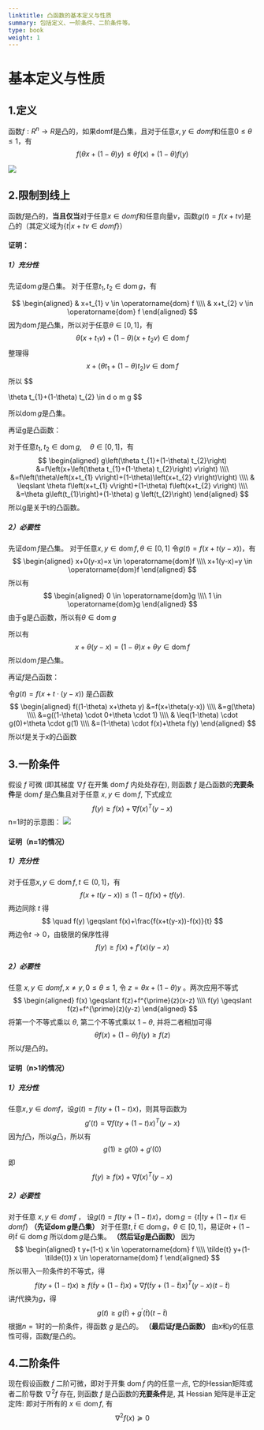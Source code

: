 ```yaml
---
linktitle: 凸函数的基本定义与性质
summary: 包括定义、一阶条件、二阶条件等。
type: book
weight: 1
---
```

# 基本定义与性质
## 1.定义
函数$f:R^n \rightarrow R$是凸的，如果domf是凸集，且对于任意$x,y\in domf$和任意$0 \leq \theta \leq 1$，有
$$
f(\theta x + (1-\theta)y)\leq\theta f(x) + (1-\theta)f(y)
$$

![](凸函数的基本定义与性质-1661737436533.jpeg)

## 2.限制到线上
函数$f$是凸的，**当且仅当**对于任意$x \in domf$和任意向量$v$，函数$g(t)=f(x+tv)$是凸的（其定义域为$\{t|x+tv \in domf\}$）

#### 证明：
##### 1）充分性
先证$\operatorname{dom} g$是凸集。
对于任意$t_{1}, t_{2} \in \operatorname{dom} g$，有

$$
\begin{aligned}
& x+t_{1} v \in \operatorname{dom} f 
\\\\
& x+t_{2} v \in \operatorname{dom} f
\end{aligned}
$$
因为$\operatorname{dom} f$是凸集，所以对于任意$\theta \in[0,1]$，有
$$
\theta\left(x+t_{1} v\right)+(1-\theta)\left(x+t_{2} v\right) \in \operatorname{dom} f
$$
整理得
$$
x+\left(\theta t_{1}+(1-\theta) t_{2}\right) v \in \operatorname{dom} f 
$$
所以
$$

\theta t_{1}+(1-\theta) t_{2} \in d o m g
$$

所以$\operatorname{dom}g$是凸集。

再证g是凸函数：

对于任意$t_{1}, t_{2} \in \operatorname{dom}g, \quad \theta \in[0,1]$，有
$$
\begin{aligned}
g\left(\theta t_{1}+(1-\theta) t_{2}\right) &=f\left(x+\left(\theta t_{1}+(1-\theta) t_{2}\right) v\right) \\\\
&=f\left(\theta\left(x+t_{1} v\right)+(1-\theta)\left(x+t_{2} v\right)\right) \\\\
& \leqslant \theta f\left(x+t_{1} v\right)+(1-\theta) f\left(x+t_{2} v\right) \\\\
&=\theta g\left(t_{1}\right)+(1-\theta) g \left(t_{2}\right)
\end{aligned}
$$
所以g是关于t的凸函数。

##### 2）必要性
先证$\operatorname{dom}f$是凸集。
对于任意$x, y \in \operatorname{dom} f, \theta \in[0,1]$
令$g(t)=f(x+t(y-x))$，有
$$
\begin{aligned}
x+0(y-x)=x \in \operatorname{dom}f
\\\\
x+1(y-x)=y \in \operatorname{dom}f
\end{aligned}
$$
所以有
$$
\begin{aligned}
0 \in \operatorname{dom}g \\\\
1 \in \operatorname{dom}g
\end{aligned}
$$
由于g是凸函数，所以有$\theta \in \operatorname{dom}g$

所以有
$$
x+\theta(y-x)=(1-\theta)x+\theta y \in \operatorname{dom}f
$$
所以$\operatorname{dom}f$是凸集。

再证$f$是凸函数：

令$g(t)=f(x+t \cdot(y-x))$ 是凸函数
$$
\begin{aligned}
f((1-\theta) x+\theta y) &=f(x+\theta(y-x)) \\\\
&=g(\theta) \\\\
&=g((1-\theta) \cdot 0+\theta \cdot 1) \\\\
& \leq(1-\theta) \cdot g(0)+\theta \cdot g(1) \\\\
&=(1-\theta) \cdot f(x)+\theta f(y)
\end{aligned}
$$
所以f是关于x的凸函数

## 3.一阶条件
假设 $f$ 可微 (即其梯度 $\nabla f$ 在开集 $\operatorname{dom} f$ 内处处存在), 则函数 $f$ 是凸函数的**充要条件**是 $\operatorname{dom} f$ 是凸集且对于任意 $x, y \in \operatorname{dom} f$, 下式成立
$$
f(y) \geqslant f(x)+\nabla f(x)^{T}(y-x)
$$
n=1时的示意图：
![](凸函数的基本定义与性质-1661737708070.jpeg)

#### 证明（n=1的情况）
##### 1）充分性
对于任意$x,y \in \operatorname{dom}f,t \in (0,1]$，有
$$
f(x+t(y-x)) \leqslant(1-t) f(x)+t f(y) .
$$
两边同除 $t$ 得
$$
\quad f(y) \geqslant f(x)+\frac{f(x+t(y-x))-f(x)}{t}
$$
两边令$t \rightarrow 0$，由极限的保序性得
$$
f(y) \geqslant f(x)+f'(x)(y-x)
$$
##### 2）必要性
任意 $x,y \in domf ,x \neq y, 0 \leqslant \theta \leqslant 1$, 令 $z=\theta x+(1-\theta) y$ 。两次应用不等式
$$
\begin{aligned}
f(x) \geqslant f(z)+f^{\prime}(z)(x-z) 
\\\\
f(y) \geqslant f(z)+f^{\prime}(z)(y-z)
\end{aligned}
$$
将第一个不等式乘以 $\theta$, 第二个不等式乘以 $1-\theta$, 并将二者相加可得
$$
\theta f(x)+(1-\theta) f(y) \geqslant f(z)
$$
所以$f$是凸的。

#### 证明（n>1的情况）
##### 1）充分性
任意$x,y \in domf$，设$g(t)=f(ty+(1-t)x)$，则其导函数为
$$
g'(t)=\nabla f(ty+(1-t)x)^{T}(y-x)
$$
因为$f$凸，所以$g$凸，所以有
$$
g(1) \geqslant g(0)+g'(0)
$$
即
$$
f(y) \geqslant f(x) + \nabla f(x)^{T}(y-x)
$$
##### 2）必要性
对于任意 $x,y \in domf$ ，
设$g(t)=f(ty+(1-t)x)$，$\operatorname{dom}g = \{t|ty+(1-t)x \in domf\}$
**（先证$\operatorname{dom} g$是凸集）**
对于任意$t,\tilde{t} \in \operatorname{dom}g$，$\theta \in [0,1]$，易证$\theta t + (1-\theta)\tilde{t} \in \operatorname{dom}g$
所以$\operatorname{dom} g$是凸集。
**（然后证$g$是凸函数）**
因为
$$
\begin{aligned}
t y+(1-t) x \in \operatorname{dom} f
\\\\
\tilde{t} y+(1-\tilde{t}) x \in \operatorname{dom} f
\end{aligned}
$$
所以带入一阶条件的不等式，得
$$
f(t y+(1-t) x) \geqslant f(\tilde{t} y+(1-\tilde{t}) x)+\nabla f(\tilde{t} y+(1-\tilde{t}) x)^{T}(y-x)(t-\tilde{t})
$$
讲$f$代换为$g$，得
$$
g(t) \geqslant g(\tilde{t})+g^{\prime}(\tilde{t})(t-\tilde{t})
$$
根据$n=1$时的一阶条件，得函数 $g$ 是凸的。
**（最后证$f$是凸函数）**
由$x$和$y$的任意性可得，函数$f$是凸的。

## 4.二阶条件
现在假设函数 $f$ 二阶可微，即对于开集 $\operatorname{dom} f$ 内的任意一点, 它的Hessian矩阵或者二阶导数 $\nabla^{2} f$ 存在, 则函数 $f$ 是凸函数的**充要条件**是, 其 Hessian 矩阵是半正定定阵: 即对于所有的 $x \in \operatorname{dom} f$, 有
$$
\nabla^{2} f(x) \succeq 0
$$
